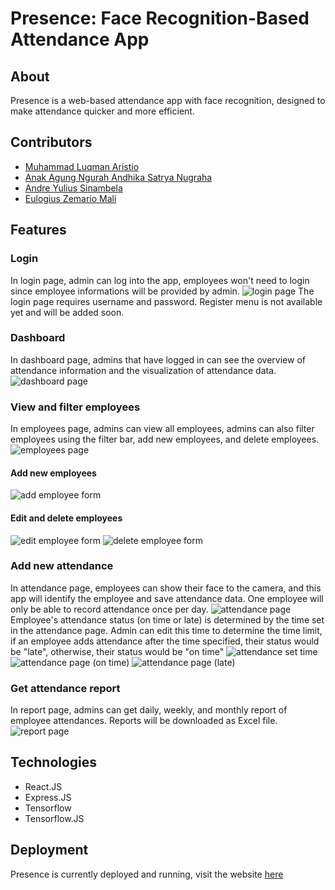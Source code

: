 # Presence: Face Recognition-Based Attendance App

## About

Presence is a web-based attendance app with face recognition, designed to make attendance quicker and more efficient.

## Contributors

* [Muhammad Luqman Aristio](https://github.com/LuqmanAristio)
* [Anak Agung Ngurah Andhika Satrya Nugraha](https://github.com/DimensionalDragon)
* [Andre Yulius Sinambela](https://github.com/ucoktebas00)
* [Eulogius Zemario Mali](https://www.linkedin.com/in/eulogius-zemario-mali-349938200/)

## Features
### Login
In login page, admin can log into the app, employees won't need to login since employee informations will be provided by admin.
![login page](https://raw.githubusercontent.com/DimensionalDragon/college-files-provider/master/stored_files/presence-login.jpg)
The login page requires username and password. Register menu is not available yet and will be added soon.
### Dashboard
In dashboard page, admins that have logged in can see the overview of attendance information and the visualization of attendance data.
![dashboard page](https://raw.githubusercontent.com/DimensionalDragon/college-files-provider/master/stored_files/presence-dashboard.jpg)
### View and filter employees
In employees page, admins can view all employees, admins can also filter employees using the filter bar, add new employees, and delete employees.
![employees page](https://raw.githubusercontent.com/DimensionalDragon/college-files-provider/master/stored_files/presence-employees.jpg)
#### Add new employees
![add employee form](https://raw.githubusercontent.com/DimensionalDragon/college-files-provider/master/stored_files/presence-employees-add.jpg)
#### Edit and delete employees
![edit employee form](https://raw.githubusercontent.com/DimensionalDragon/college-files-provider/master/stored_files/presence-employees-edit.jpg)
![delete employee form](https://raw.githubusercontent.com/DimensionalDragon/college-files-provider/master/stored_files/presence-employees-delete.jpg)
### Add new attendance
In attendance page, employees can show their face to the camera, and this app will identify the employee and save attendance data. One employee will only be able to record attendance once per day.
![attendance page](https://raw.githubusercontent.com/DimensionalDragon/college-files-provider/master/stored_files/presence-attendance.jpg)
Employee's attendance status (on time or late) is determined by the time set in the attendance page. Admin can edit this time to determine the time limit, if an employee adds attendance after the time specified, their status would be "late", otherwise, their status would be "on time"
![attendance set time](https://raw.githubusercontent.com/DimensionalDragon/college-files-provider/master/stored_files/presence-attendance-time.jpg)
![attendance page (on time)](https://raw.githubusercontent.com/DimensionalDragon/college-files-provider/master/stored_files/presence-attendance-ontime.jpg)
![attendance page (late)](https://raw.githubusercontent.com/DimensionalDragon/college-files-provider/master/stored_files/presence-attendance-late.jpg)
### Get attendance report
In report page, admins can get daily, weekly, and monthly report of employee attendances. Reports will be downloaded as Excel file.
![report page](https://raw.githubusercontent.com/DimensionalDragon/college-files-provider/master/stored_files/presence-report.jpg)

## Technologies
* React.JS
* Express.JS
* Tensorflow
* Tensorflow.JS

## Deployment
Presence is currently deployed and running, visit the website [here](https://presence-web.netlify.app)
